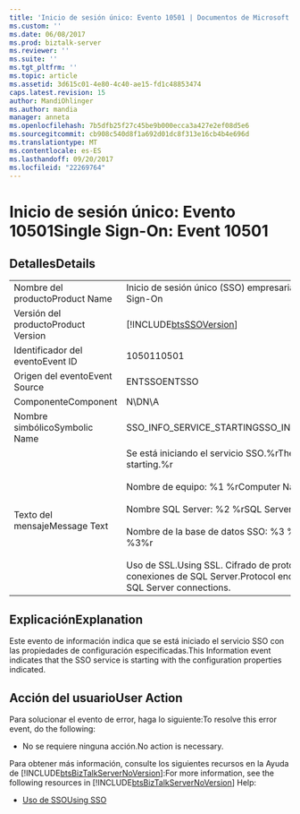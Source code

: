 ```yaml
---
title: 'Inicio de sesión único: Evento 10501 | Documentos de Microsoft'
ms.custom: ''
ms.date: 06/08/2017
ms.prod: biztalk-server
ms.reviewer: ''
ms.suite: ''
ms.tgt_pltfrm: ''
ms.topic: article
ms.assetid: 3d615c01-4e80-4c40-ae15-fd1c48853474
caps.latest.revision: 15
author: MandiOhlinger
ms.author: mandia
manager: anneta
ms.openlocfilehash: 7b5dfb25f27c45be9b000ecca3a427e2ef08d5e6
ms.sourcegitcommit: cb908c540d8f1a692d01dc8f313e16cb4b4e696d
ms.translationtype: MT
ms.contentlocale: es-ES
ms.lasthandoff: 09/20/2017
ms.locfileid: "22269764"
---
```

# <a name="single-sign-on-event-10501"></a><span data-ttu-id="7a870-102">Inicio de sesión único: Evento 10501</span><span class="sxs-lookup"><span data-stu-id="7a870-102">Single Sign-On: Event 10501</span></span>
## <a name="details"></a><span data-ttu-id="7a870-103">Detalles</span><span class="sxs-lookup"><span data-stu-id="7a870-103">Details</span></span>  
  
|||  
|-|-|  
|<span data-ttu-id="7a870-104">Nombre del producto</span><span class="sxs-lookup"><span data-stu-id="7a870-104">Product Name</span></span>|<span data-ttu-id="7a870-105">Inicio de sesión único (SSO) empresarial</span><span class="sxs-lookup"><span data-stu-id="7a870-105">Enterprise Single Sign-On</span></span>|  
|<span data-ttu-id="7a870-106">Versión del producto</span><span class="sxs-lookup"><span data-stu-id="7a870-106">Product Version</span></span>|[!INCLUDE[btsSSOVersion](../includes/btsssoversion-md.md)]|  
|<span data-ttu-id="7a870-107">Identificador del evento</span><span class="sxs-lookup"><span data-stu-id="7a870-107">Event ID</span></span>|<span data-ttu-id="7a870-108">10501</span><span class="sxs-lookup"><span data-stu-id="7a870-108">10501</span></span>|  
|<span data-ttu-id="7a870-109">Origen del evento</span><span class="sxs-lookup"><span data-stu-id="7a870-109">Event Source</span></span>|<span data-ttu-id="7a870-110">ENTSSO</span><span class="sxs-lookup"><span data-stu-id="7a870-110">ENTSSO</span></span>|  
|<span data-ttu-id="7a870-111">Componente</span><span class="sxs-lookup"><span data-stu-id="7a870-111">Component</span></span>|<span data-ttu-id="7a870-112">N\D</span><span class="sxs-lookup"><span data-stu-id="7a870-112">N\A</span></span>|  
|<span data-ttu-id="7a870-113">Nombre simbólico</span><span class="sxs-lookup"><span data-stu-id="7a870-113">Symbolic Name</span></span>|<span data-ttu-id="7a870-114">SSO_INFO_SERVICE_STARTING</span><span class="sxs-lookup"><span data-stu-id="7a870-114">SSO_INFO_SERVICE_STARTING</span></span>|  
|<span data-ttu-id="7a870-115">Texto del mensaje</span><span class="sxs-lookup"><span data-stu-id="7a870-115">Message Text</span></span>|<span data-ttu-id="7a870-116">Se está iniciando el servicio SSO.%r</span><span class="sxs-lookup"><span data-stu-id="7a870-116">The SSO service is starting.%r</span></span><br /><br /> <span data-ttu-id="7a870-117">Nombre de equipo: %1 %r</span><span class="sxs-lookup"><span data-stu-id="7a870-117">Computer Name: %1%r</span></span><br /><br /> <span data-ttu-id="7a870-118">Nombre SQL Server: %2 %r</span><span class="sxs-lookup"><span data-stu-id="7a870-118">SQL Server Name: %2%r</span></span><br /><br /> <span data-ttu-id="7a870-119">Nombre de la base de datos SSO: %3 %r</span><span class="sxs-lookup"><span data-stu-id="7a870-119">SSO Database Name: %3%r</span></span><br /><br /> <span data-ttu-id="7a870-120">Uso de SSL.</span><span class="sxs-lookup"><span data-stu-id="7a870-120">Using SSL.</span></span> <span data-ttu-id="7a870-121">Cifrado de protocolo aplicado para conexiones de SQL Server.</span><span class="sxs-lookup"><span data-stu-id="7a870-121">Protocol encryption enforced for SQL Server connections.</span></span>|  
  
## <a name="explanation"></a><span data-ttu-id="7a870-122">Explicación</span><span class="sxs-lookup"><span data-stu-id="7a870-122">Explanation</span></span>  
 <span data-ttu-id="7a870-123">Este evento de información indica que se está iniciado el servicio SSO con las propiedades de configuración especificadas.</span><span class="sxs-lookup"><span data-stu-id="7a870-123">This Information event indicates that the SSO service is starting with the configuration properties indicated.</span></span>  
  
## <a name="user-action"></a><span data-ttu-id="7a870-124">Acción del usuario</span><span class="sxs-lookup"><span data-stu-id="7a870-124">User Action</span></span>  
 <span data-ttu-id="7a870-125">Para solucionar el evento de error, haga lo siguiente:</span><span class="sxs-lookup"><span data-stu-id="7a870-125">To resolve this error event, do the following:</span></span>  
  
-   <span data-ttu-id="7a870-126">No se requiere ninguna acción.</span><span class="sxs-lookup"><span data-stu-id="7a870-126">No action is necessary.</span></span>  
  
 <span data-ttu-id="7a870-127">Para obtener más información, consulte los siguientes recursos en la Ayuda de [!INCLUDE[btsBizTalkServerNoVersion](../includes/btsbiztalkservernoversion-md.md)]:</span><span class="sxs-lookup"><span data-stu-id="7a870-127">For more information, see the following resources in [!INCLUDE[btsBizTalkServerNoVersion](../includes/btsbiztalkservernoversion-md.md)] Help:</span></span>  
  
-   [<span data-ttu-id="7a870-128">Uso de SSO</span><span class="sxs-lookup"><span data-stu-id="7a870-128">Using SSO</span></span>](../core/using-sso.md)